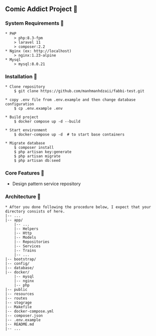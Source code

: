 ## Comic Addict Project 👋

### System Requirements 👀

    * PHP
        > php:8.3-fpm
        > laravel 11
        > composer:2.2
    * Nginx (ex: http://localhost)
        > nginx:1.23-alpine
    * Mysql
        > mysql:8.0.21

### Installation 👀

    * Clone repository
        $ git clone https://github.com/manhmanhdzaii/fabbi-test.git

    * copy .env file from .env.example and then change database configuration
        $ cp .env.example .env

    * Build project
        $ docker compose up -d --build

    * Start environment
        $ docker-compose up -d  # to start base containers

    * Migrate database
        $ composer install
        $ php artisan key:generate
        $ php artisan migrate
        $ php artisan db:seed

### Core Features 👀

-   Design pattern service repository

### Architecture 👀

    * After you done following the procedure below, I expect that your directory consists of here.
    |-- ...
    |-- app/
        |-- ...
        |-- Helpers
        |-- Http
        |-- Models
        |-- Repositories
        |-- Services
        |-- Trains
        |-- ...
    |-- bootstrap/
    |-- config/
    |-- database/
    |-- docker/
        |-- mysql
        |-- nginx
        |-- php
    |-- public
    |-- resources
    |-- routes
    |-- stograge
    |-- Makefile
    |-- docker-compose.yml
    |-- composer.json
    |-- .env.example
    |-- README.md
    |-- ...
